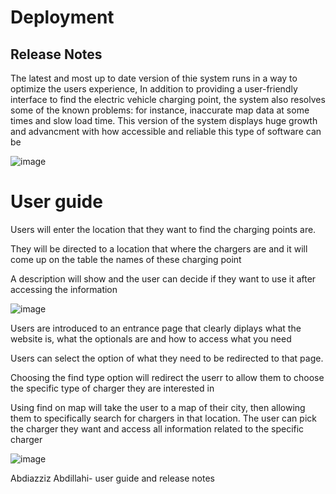 # Deployment

## Release Notes
The latest and most up to date version of thie system runs in a way to optimize the users experience, In addition to providing a user-friendly interface to find the electric vehicle charging point, the system also resolves some of the known problems: for instance, inaccurate map data at some times and slow load time. This version of the system displays huge growth and advancment with how accessible and reliable this type of software can be

![image](https://github.com/y2-aidid/Electric-Vehicle-Charging-Points/assets/148769173/54a091ca-0eda-4d43-bf5a-ec72279392e1)


# User guide
Users will enter the location that they want to find the charging points are.

They will be directed to a location that where the chargers are and it will come up on the table the names of these charging point

A description will show and the user can decide if they want to use it after accessing the information

![image](https://github.com/y2-aidid/Electric-Vehicle-Charging-Points/assets/148769173/fdf87833-3bb6-48df-aaf8-08739f8958aa)

Users are introduced to an entrance page that clearly diplays what the website is, what the optionals are and how to access what you need

Users can select the option of what they need to be redirected to that page.

Choosing the find type option will redirect the userr to allow them to choose the specific type of charger they are  interested in

Using find on map will take the user to a map of their city, then allowing them to specifically search for chargers in that location. The user can pick the charger they want and access all information related to the specific charger


![image](https://github.com/y2-aidid/Electric-Vehicle-Charging-Points/assets/149386846/60cc6566-c0c3-466b-83cb-6b72936a88f4)



Abdiazziz Abdillahi- user guide and release notes
